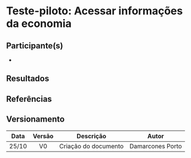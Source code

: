 # Teste-piloto: Acessar informações da economia

## Participante(s)
- 

## Resultados


## Referências


## Versionamento

| Data | Versão |           Descrição             |     Autor      |
|:----:|:------:|:-------------------------------:|:--------------:|
|25/10 |V0      |     Criação do documento        |Damarcones Porto|